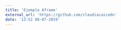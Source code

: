 ```yaml
---
title: 'Ejemplo Aframe'
external_url: 'https://github.com/claudiacaicedo'
date: '13:52 08-07-2019'
---
```


